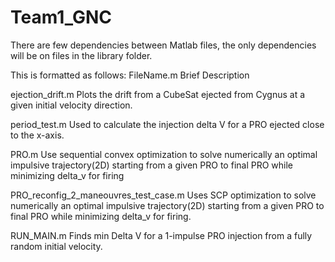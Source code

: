 # Team1_GNC
There are few dependencies between Matlab files, the only dependencies will be on files in the library folder. 

This is formatted as follows:
FileName.m
Brief Description

ejection_drift.m
Plots the drift from a CubeSat ejected from Cygnus at a given initial velocity direction.

period_test.m
Used to calculate the injection delta V for a PRO ejected close to the x-axis. 

PRO.m
Use sequential convex optimization to solve numerically an optimal impulsive trajectory(2D) starting from a given PRO to final PRO while minimizing delta_v for firing

PRO_reconfig_2_maneouvres_test_case.m
Uses SCP optimization to solve numerically an optimal impulsive trajectory(2D) starting from a given PRO to final PRO while minimizing delta_v for firing.

RUN_MAIN.m
Finds min Delta V for a 1-impulse PRO injection from a fully random initial velocity.